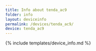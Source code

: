 ```yaml
---
title: Info about tenda_ac9
folder: info
layout: deviceinfo
permalink: /devices/tenda_ac9/
device: tenda_ac9
---
```

{% include templates/device_info.md %}
